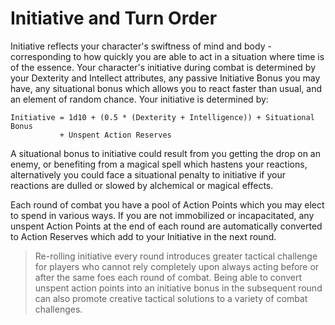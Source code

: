 # Initiative and Turn Order

Initiative reflects your character's swiftness of mind and body - corresponding to how quickly you are able to act in a situation where time is of the essence. Your character's initiative during combat is determined by your Dexterity and Intellect attributes, any passive Initiative Bonus you may have, any situational bonus which allows you to react faster than usual, and an element of random chance. Your initiative is determined by:

```
Initiative = 1d10 + (0.5 * (Dexterity + Intelligence)) + Situational Bonus 
		   + Unspent Action Reserves
```

A situational bonus to initiative could result from you getting the drop on an enemy, or benefiting from a magical spell which hastens your reactions, alternatively you could face a situational penalty to initiative if your reactions are dulled or slowed by alchemical or magical effects.

Each round of combat you have a pool of Action Points which you may elect to spend in various ways. If you are not immobilized or incapacitated, any unspent Action Points at the end of each round are automatically converted to Action Reserves which add to your Initiative in the next round.

> Re-rolling initiative every round introduces greater tactical challenge for players who cannot rely completely upon always acting before or after the same foes each round of combat. Being able to convert unspent action points into an initiative bonus in the subsequent round can also promote creative tactical solutions to a variety of combat challenges.
